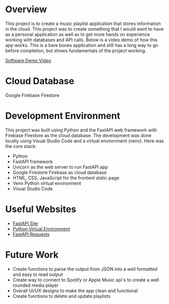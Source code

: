 # Overview
This project is to create a music playlist application that stores information in the cloud. This project was to create something that I would want to have as a personal application as well as to get more hands on experience working with databases and API calls. Below is a video demo of how this app works. This is a bare bones application and still has a long way to go before completion, but shows fundamentals of the project working. 

[Software Demo Video](https://youtu.be/-Ja4AHkKexA)

# Cloud Database

Google Firebase Firestore

# Development Environment

This project was built using Python and the FastAPI web framework with Firebase Firestore as the cloud database. The development was done locally using Visual Studio Code and a virtual enviornment (venv). Here was the core stack: 

- Python
- FastAPI framework
- Uvicorn as the web server to run FastAPI app
- Google Firestore Firebase as cloud database
- HTML, CSS, JavaScript for the frontent static page
- Venv Python virtual environment
- Visual Studio Code

# Useful Websites

- [FastAPI Site](https://fastapi.tiangolo.com/)
- [Python Virtual Environment](https://realpython.com/python-virtual-environments-a-primer/)
- [FastAPI Requests](https://fastapi.tiangolo.com/tutorial/body/)

# Future Work

- Create functions to parse the output from JSON into a well formatted and easy to read output
- Create way to connect to Spotify or Apple Music api's to create a well rounded media player
- Overall UI/UX designs to make the app clean and functional 
- Create functions to delete and update playlists